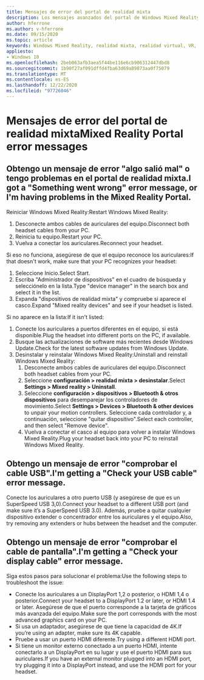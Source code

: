 ```yaml
---
title: Mensajes de error del portal de realidad mixta
description: Los mensajes avanzados del portal de Windows Mixed Reality solucionan problemas que van más allá de nuestra documentación de soporte técnico estándar para el consumidor.
author: hferrone
ms.author: v-hferrone
ms.date: 09/15/2020
ms.topic: article
keywords: Windows Mixed Reality, realidad mixta, realidad virtual, VR, MR, solución de problemas, errores, ayuda, soporte técnico, portal de realidad mixta
appliesto:
- Windows 10
ms.openlocfilehash: 2beb063afb3aea5f44be116e6cb906312447dbd8
ms.sourcegitcommit: 1b90f27af091dffd4fba63d69a89873aa0f75079
ms.translationtype: MT
ms.contentlocale: es-ES
ms.lasthandoff: 12/22/2020
ms.locfileid: "97726046"
---
```

# <a name="mixed-reality-portal-error-messages"></a><span data-ttu-id="3ce74-104">Mensajes de error del portal de realidad mixta</span><span class="sxs-lookup"><span data-stu-id="3ce74-104">Mixed Reality Portal error messages</span></span>

## <a name="i-got-a-something-went-wrong-error-message-or-im-having-problems-in-the-mixed-reality-portal"></a><span data-ttu-id="3ce74-105">Obtengo un mensaje de error "algo salió mal" o tengo problemas en el portal de realidad mixta.</span><span class="sxs-lookup"><span data-stu-id="3ce74-105">I got a "Something went wrong" error message, or I'm having problems in the Mixed Reality Portal.</span></span>

<span data-ttu-id="3ce74-106">Reiniciar Windows Mixed Reality:</span><span class="sxs-lookup"><span data-stu-id="3ce74-106">Restart Windows Mixed Reality:</span></span>
1. <span data-ttu-id="3ce74-107">Desconecte ambos cables de auriculares del equipo.</span><span class="sxs-lookup"><span data-stu-id="3ce74-107">Disconnect both headset cables from your PC.</span></span>
2. <span data-ttu-id="3ce74-108">Reinicia tu equipo.</span><span class="sxs-lookup"><span data-stu-id="3ce74-108">Restart your PC.</span></span>
3. <span data-ttu-id="3ce74-109">Vuelva a conectar los auriculares.</span><span class="sxs-lookup"><span data-stu-id="3ce74-109">Reconnect your headset.</span></span>

<span data-ttu-id="3ce74-110">Si eso no funciona, asegúrese de que el equipo reconoce los auriculares:</span><span class="sxs-lookup"><span data-stu-id="3ce74-110">If that doesn't work, make sure that your PC recognizes your headset:</span></span>
1. <span data-ttu-id="3ce74-111">Seleccione Inicio.</span><span class="sxs-lookup"><span data-stu-id="3ce74-111">Select Start.</span></span>
2. <span data-ttu-id="3ce74-112">Escriba "Administrador de dispositivos" en el cuadro de búsqueda y selecciónelo en la lista.</span><span class="sxs-lookup"><span data-stu-id="3ce74-112">Type "device manager" in the search box and select it in the list.</span></span> 
3. <span data-ttu-id="3ce74-113">Expanda "dispositivos de realidad mixta" y compruebe si aparece el casco.</span><span class="sxs-lookup"><span data-stu-id="3ce74-113">Expand "Mixed reality devices" and see if your headset is listed.</span></span> 

<span data-ttu-id="3ce74-114">Si no aparece en la lista:</span><span class="sxs-lookup"><span data-stu-id="3ce74-114">If it isn't listed:</span></span>
1. <span data-ttu-id="3ce74-115">Conecte los auriculares a puertos diferentes en el equipo, si está disponible.</span><span class="sxs-lookup"><span data-stu-id="3ce74-115">Plug the headset into different ports on the PC, if available.</span></span>
2. <span data-ttu-id="3ce74-116">Busque las actualizaciones de software más recientes desde Windows Update.</span><span class="sxs-lookup"><span data-stu-id="3ce74-116">Check for the latest software updates from Windows Update.</span></span>
3. <span data-ttu-id="3ce74-117">Desinstalar y reinstalar Windows Mixed Reality:</span><span class="sxs-lookup"><span data-stu-id="3ce74-117">Uninstall and reinstall Windows Mixed Reality:</span></span>
    1. <span data-ttu-id="3ce74-118">Desconecte ambos cables de auriculares del equipo.</span><span class="sxs-lookup"><span data-stu-id="3ce74-118">Disconnect both headset cables from your PC.</span></span>
    2. <span data-ttu-id="3ce74-119">Seleccione **configuración > realidad mixta > desinstalar**.</span><span class="sxs-lookup"><span data-stu-id="3ce74-119">Select **Settings  > Mixed reality > Uninstall**.</span></span>
    3. <span data-ttu-id="3ce74-120">Seleccione **configuración > dispositivos > Bluetooth & otros dispositivos** para desemparejar los controladores de movimiento.</span><span class="sxs-lookup"><span data-stu-id="3ce74-120">Select **Settings  > Devices  > Bluetooth & other devices** to unpair your motion controllers.</span></span> <span data-ttu-id="3ce74-121">Seleccione cada controlador y, a continuación, seleccione "quitar dispositivo".</span><span class="sxs-lookup"><span data-stu-id="3ce74-121">Select each controller, and then select "Remove device".</span></span>
    4. <span data-ttu-id="3ce74-122">Vuelva a conectar el casco al equipo para volver a instalar Windows Mixed Reality.</span><span class="sxs-lookup"><span data-stu-id="3ce74-122">Plug your headset back into your PC to reinstall Windows Mixed Reality.</span></span>
    
## <a name="im-getting-a-check-your-usb-cable-error-message"></a><span data-ttu-id="3ce74-123">Obtengo un mensaje de error "comprobar el cable USB".</span><span class="sxs-lookup"><span data-stu-id="3ce74-123">I'm getting a "Check your USB cable" error message.</span></span>

<span data-ttu-id="3ce74-124">Conecte los auriculares a otro puerto USB (y asegúrese de que es un SuperSpeed USB 3,0).</span><span class="sxs-lookup"><span data-stu-id="3ce74-124">Connect your headset to a different USB port (and make sure it’s a SuperSpeed USB 3.0).</span></span> <span data-ttu-id="3ce74-125">Además, pruebe a quitar cualquier dispositivo extender o concentrador entre los auriculares y el equipo.</span><span class="sxs-lookup"><span data-stu-id="3ce74-125">Also, try removing any extenders or hubs between the headset and the computer.</span></span>

## <a name="im-getting-a-check-your-display-cable-error-message"></a><span data-ttu-id="3ce74-126">Obtengo un mensaje de error "comprobar el cable de pantalla".</span><span class="sxs-lookup"><span data-stu-id="3ce74-126">I'm getting a "Check your display cable" error message.</span></span>

<span data-ttu-id="3ce74-127">Siga estos pasos para solucionar el problema:</span><span class="sxs-lookup"><span data-stu-id="3ce74-127">Use the following steps to troubleshoot the issue:</span></span>
* <span data-ttu-id="3ce74-128">Conecte los auriculares a un DisplayPort 1,2 o posterior, o HDMI 1,4 o posterior.</span><span class="sxs-lookup"><span data-stu-id="3ce74-128">Connect your headset to a DisplayPort 1.2 or later, or HDMI 1.4 or later.</span></span> <span data-ttu-id="3ce74-129">Asegúrese de que el puerto corresponde a la tarjeta de gráficos más avanzada del equipo.</span><span class="sxs-lookup"><span data-stu-id="3ce74-129">Make sure the port corresponds with the most advanced graphics card on your PC.</span></span>
* <span data-ttu-id="3ce74-130">Si usa un adaptador, asegúrese de que tiene la capacidad de 4K.</span><span class="sxs-lookup"><span data-stu-id="3ce74-130">If you’re using an adapter, make sure its 4K capable.</span></span>
* <span data-ttu-id="3ce74-131">Pruebe a usar un puerto HDMI diferente.</span><span class="sxs-lookup"><span data-stu-id="3ce74-131">Try using a different HDMI port.</span></span>
* <span data-ttu-id="3ce74-132">Si tiene un monitor externo conectado a un puerto HDMI, intente conectarlo a un DisplayPort en su lugar y use el puerto HDMI para sus auriculares.</span><span class="sxs-lookup"><span data-stu-id="3ce74-132">If you have an external monitor plugged into an HDMI port, try plugging it into a DisplayPort instead, and use the HDMI port for your headset.</span></span>
